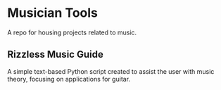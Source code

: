 # **Musician Tools**

A repo for housing projects related to music.

## **Rizzless Music Guide**

A simple text-based Python script created to assist the user with music theory, focusing on applications for guitar.
